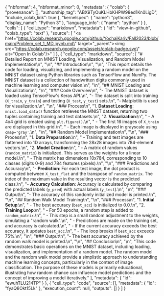 {
  "nbformat": 4,
  "nbformat_minor": 0,
  "metadata": {
    "colab": {
      "provenance": [],
      "authorship_tag": "ABX9TyOuKLHbKHPW98ed1Kn0LigD",
      "include_colab_link": true
    },
    "kernelspec": {
      "name": "python3",
      "display_name": "Python 3"
    },
    "language_info": {
      "name": "python"
    }
  },
  "cells": [
    {
      "cell_type": "markdown",
      "metadata": {
        "id": "view-in-github",
        "colab_type": "text"
      },
      "source": [
        "<a href=\"https://colab.research.google.com/github/YochaiKariv/Fall2023/blob/main/Problem_set_1_MD.ipynb.md\" target=\"_parent\"><img src=\"https://colab.research.google.com/assets/colab-badge.svg\" alt=\"Open In Colab\"/></a>"
      ]
    },
    {
      "cell_type": "markdown",
      "source": [
        "# Detailed Report on MNIST Loading, Visualization, and Random Model Implementation\n",
        "\n",
        "## Introduction\n",
        "\n",
        "This report details the code for loading, visualizing, and implementing a random model on the MNIST dataset using Python libraries such as TensorFlow and NumPy. The MNIST dataset is a collection of handwritten digits commonly used in machine learning and computer vision.\n",
        "\n",
        "## MNIST Loading and Visualization\n",
        "\n",
        "### Code Overview\n",
        "- The MNIST dataset is loaded using TensorFlow's Keras API.\n",
        "- The dataset is split into training (`X_train`, `y_train`) and testing (`X_test`, `y_test`) sets.\n",
        "- Matplotlib is used for visualization.\n",
        "\n",
        "### Process\n",
        "1. **Dataset Loading**: `mnist.load_data()` function retrieves the MNIST dataset, returning two tuples containing training and test datasets.\n",
        "2. **Visualization**:\n",
        "   - A 4x4 grid is created using `plt.figure()`.\n",
        "   - The first 16 images of `X_train` are displayed in this grid.\n",
        "   - Each image is displayed in grayscale using `cmap='gray'`.\n",
        "\n",
        "## Random Model Implementation\n",
        "\n",
        "### Process\n",
        "1. **Data Preparation**:\n",
        "   - Training and test images are flattened into 1D arrays, transforming the 28x28 images into 784-element vectors.\n",
        "2. **Model Creation**:\n",
        "   - A matrix of random values (`random_matrix`) is initialized. This serves as the weights for a linear model.\n",
        "   - This matrix has dimensions 10x784, corresponding to 10 classes (digits 0-9) and 784 features (pixels).\n",
        "\n",
        "### Predictions and Accuracy\n",
        "- **Prediction**: For each test image, the dot product is computed between `X_test_flat` and the transpose of `random_matrix`. The index of the maximum value in the resulting vector is the predicted class.\n",
        "- **Accuracy Calculation**: Accuracy is calculated by comparing the predicted labels (`y_pred`) with actual labels (`y_test`).\n",
        "\n",
        "### Output\n",
        "- The accuracy of this randomly initialized model is printed.\n",
        "\n",
        "## Random Walk Model Training\n",
        "\n",
        "### Process\n",
        "1. **Initial Setup**:\n",
        "   - The best accuracy (`best_acc`) is initialized to 0.0.\n",
        "2. **Training Loop**:\n",
        "   - For 50 epochs, a random step is added to `random_matrix`.\n",
        "   - This step is a small random adjustment to the weights, simulating a \"random walk\".\n",
        "   - Predictions are made on the training set, and accuracy is calculated.\n",
        "   - If the current accuracy exceeds the best accuracy, it updates `best_acc`.\n",
        "   - The loop breaks if `best_acc` exceeds 75%.\n",
        "\n",
        "### Output\n",
        "- The best accuracy achieved by the random walk model is printed.\n",
        "\n",
        "## Conclusion\n",
        "\n",
        "This code demonstrates basic operations on the MNIST dataset, including loading, visualization, and implementation of a random model. The random model and the random walk model provide a simplistic approach to understanding machine learning concepts, particularly in the context of image classification. The purpose of these models is primarily educational, illustrating how random chance can influence model predictions and the concept of improving a model iteratively."
      ],
      "metadata": {
        "id": "ewuhTLU214TP"
      }
    },
    {
      "cell_type": "code",
      "source": [],
      "metadata": {
        "id": "fyaQ8Okt15Lk"
      },
      "execution_count": null,
      "outputs": []
    }
  ]
}